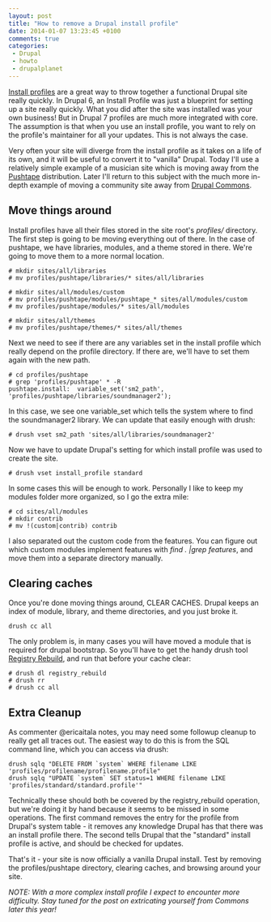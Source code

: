```yaml
---
layout: post
title: "How to remove a Drupal install profile"
date: 2014-01-07 13:23:45 +0100
comments: true
categories: 
 - Drupal
 - howto
 - drupalplanet
---
```


[Install profiles](https://drupal.org/project/install_profile_api) are a great way to throw together a functional Drupal site really quickly. In Drupal 6, an Install Profile was just a blueprint for setting up a site really quickly. What you did after the site was installed was your own business! But in Drupal 7 profiles are much more integrated with core. The assumption is that when you use an install profile, you want to rely on the profile's maintainer for all your updates. This is not always the case.

Very often your site will diverge from the install profile as it takes on a life of its own, and it will be useful to convert it to "vanilla" Drupal. Today I'll use a relatively simple example of a musician site which is moving away from the [Pushtape](https://drupal.org/project/pushtape) distribution. Later I'll return to this subject with the much more in-depth example of moving a community site away from [Drupal Commons](https://drupal.org/project/commons).

Move things around
-----------------

Install profiles have all their files stored in the site root's *profiles/* directory. The first step is going to be moving everything out of there. In the case of pushtape, we have libraries, modules, and a theme stored in there. We're going to move them to a more normal location.

``` console 
# mkdir sites/all/libraries
# mv profiles/pushtape/libraries/* sites/all/libraries

# mkdir sites/all/modules/custom
# mv profiles/pushtape/modules/pushtape_* sites/all/modules/custom
# mv profiles/pushtape/modules/* sites/all/modules

# mkdir sites/all/themes
# mv profiles/pushtape/themes/* sites/all/themes
```

Next we need to see if there are any variables set in the install profile which really depend on the profile directory. If there are, we'll have to set them again with the new path.

``` console
# cd profiles/pushtape
# grep 'profiles/pushtape' * -R
pushtape.install:  variable_set('sm2_path', 'profiles/pushtape/libraries/soundmanager2');
```

In this case, we see one variable_set which tells the system where to find the soundmanager2 library. We can update that easily enough with drush:

``` console
# drush vset sm2_path 'sites/all/libraries/soundmanager2'
```

Now we have to update Drupal's setting for which install profile was used to create the site.

``` console
# drush vset install_profile standard
```

In some cases this will be enough to work. Personally I like to keep my modules folder more organized, so I go the extra mile:

``` console
# cd sites/all/modules
# mkdir contrib
# mv !(custom|contrib) contrib
```

I also separated out the custom code from the features. You can figure out which custom modules implement features with *find . |grep features*, and move them into a separate directory manually.

Clearing caches
---------------

Once you're done moving things around, CLEAR CACHES. Drupal keeps an index of module, library, and theme directories, and you just broke it.

```
drush cc all
```

The only problem is, in many cases you will have moved a module that is required for drupal bootstrap. So you'll have to get the handy drush tool [Registry Rebuild](https://drupal.org/project/registry_rebuild), and run that before your cache clear:

``` console
# drush dl registry_rebuild
# drush rr
# drush cc all
```

Extra Cleanup
-------------

As commenter @ericaitala notes, you may need some followup cleanup to really get all traces out. The easiest way to do this is from the SQL command line, which you can access via drush:

```
drush sqlq "DELETE FROM `system` WHERE filename LIKE 'profiles/profilename/profilename.profile"
drush sqlq "UPDATE `system` SET status=1 WHERE filename LIKE 'profiles/standard/standard.profile'"
```

Technically these should both be covered by the registry_rebuild operation, but we're doing it by hand because it seems to be missed in some operations. The first command removes the entry for the profile from Drupal's system table - it removes any knowledge Drupal has that there was an install profile there. The second tells Drupal that the "standard" install profile is active, and should be checked for updates. 

That's it - your site is now officially a vanilla Drupal install. Test by removing the profiles/pushtape directory, clearing caches, and browsing around your site.


*NOTE: With a more complex install profile I expect to encounter more difficulty. Stay tuned for the post on extricating yourself from Commons later this year!*
